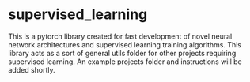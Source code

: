 # supervised_learning

This is a pytorch library created for fast development of novel neural network architectures and supervised learning training algorithms. This library acts as a sort of general utils folder for other projects requiring supervised learning. An example projects folder and instructions will be added shortly.
